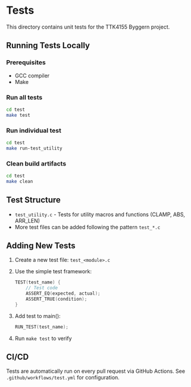# Tests

This directory contains unit tests for the TTK4155 Byggern project.

## Running Tests Locally

### Prerequisites

- GCC compiler
- Make

### Run all tests

```bash
cd test
make test
```

### Run individual test

```bash
cd test
make run-test_utility
```

### Clean build artifacts

```bash
cd test
make clean
```

## Test Structure

- `test_utility.c` - Tests for utility macros and functions (CLAMP, ABS, ARR_LEN)
- More test files can be added following the pattern `test_*.c`

## Adding New Tests

1. Create a new test file: `test_<module>.c`
2. Use the simple test framework:

   ```c
   TEST(test_name) {
       // Test code
       ASSERT_EQ(expected, actual);
       ASSERT_TRUE(condition);
   }
   ```

3. Add test to main():

   ```c
   RUN_TEST(test_name);
   ```

4. Run `make test` to verify

## CI/CD

Tests are automatically run on every pull request via GitHub Actions. See `.github/workflows/test.yml` for configuration.
